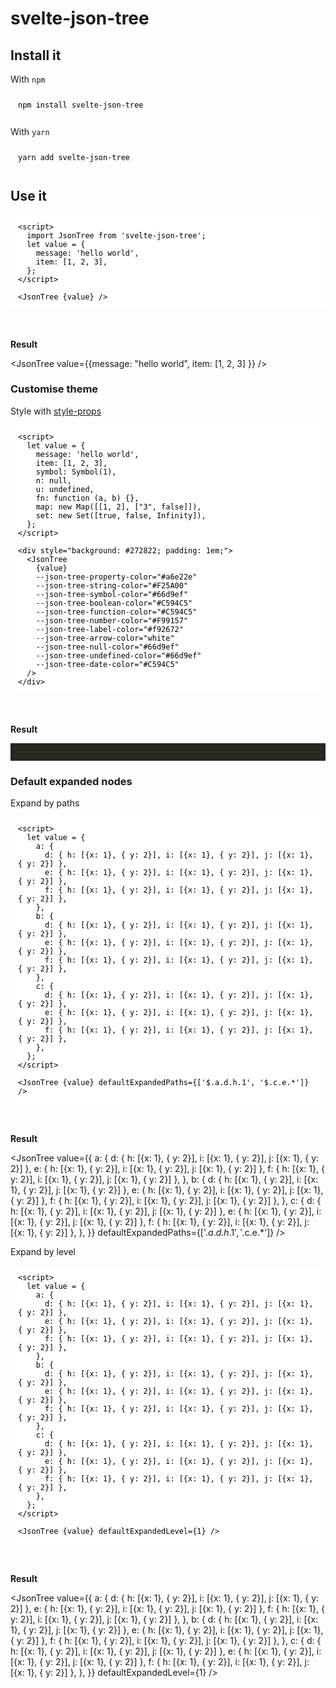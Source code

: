 # svelte-json-tree

<script>
  import JsonTree from '$lib';
</script>

## Install it

With `npm`

```sh
npm install svelte-json-tree
```

With `yarn`

```sh
yarn add svelte-json-tree
```

## Use it

```svelte
<script>
  import JsonTree from 'svelte-json-tree';
  let value = {
    message: 'hello world',
    item: [1, 2, 3],
  };
</script>

<JsonTree {value} />
```

**Result**

<JsonTree value={{message: "hello world", item: [1, 2, 3] }} />

### Customise theme

Style with [style-props](https://svelte.dev/docs#template-syntax-component-directives---style-props)

```svelte
<script>
  let value = {
    message: 'hello world',
    item: [1, 2, 3],
    symbol: Symbol(1),
    n: null,
    u: undefined,
    fn: function (a, b) {},
    map: new Map([[1, 2], ["3", false]]),
    set: new Set([true, false, Infinity]),
  };
</script>

<div style="background: #272822; padding: 1em;">
  <JsonTree
    {value}
    --json-tree-property-color="#a6e22e" 
    --json-tree-string-color="#F25A00" 
    --json-tree-symbol-color="#66d9ef" 
    --json-tree-boolean-color="#C594C5" 
    --json-tree-function-color="#C594C5" 
    --json-tree-number-color="#F99157" 
    --json-tree-label-color="#f92672" 
    --json-tree-arrow-color="white" 
    --json-tree-null-color="#66d9ef" 
    --json-tree-undefined-color="#66d9ef" 
    --json-tree-date-color="#C594C5"
  />
</div>
```

**Result**

<div style="background: #272822; padding: 1em;">
<JsonTree value={{message: 'hello world',item: [1, 2, 3],symbol: Symbol(1),n: null,u: undefined,fn: function (a, b) {}, map: new Map([[1, 2], ["3", false]]), set: new Set([true, false, Infinity])}} --json-tree-property-color="#a6e22e" --json-tree-string-color="#F25A00" --json-tree-symbol-color="#66d9ef" --json-tree-boolean-color="#C594C5" --json-tree-function-color="#C594C5" --json-tree-number-color="#F99157" --json-tree-label-color="#f92672" --json-tree-arrow-color="white" --json-tree-null-color="#66d9ef" --json-tree-undefined-color="#66d9ef" --json-tree-date-color="#C594C5" /></div>

### Default expanded nodes

Expand by paths

```svelte
<script>
  let value = {
    a: {
      d: { h: [{x: 1}, { y: 2}], i: [{x: 1}, { y: 2}], j: [{x: 1}, { y: 2}] },
      e: { h: [{x: 1}, { y: 2}], i: [{x: 1}, { y: 2}], j: [{x: 1}, { y: 2}] },
      f: { h: [{x: 1}, { y: 2}], i: [{x: 1}, { y: 2}], j: [{x: 1}, { y: 2}] },
    },
    b: {
      d: { h: [{x: 1}, { y: 2}], i: [{x: 1}, { y: 2}], j: [{x: 1}, { y: 2}] },
      e: { h: [{x: 1}, { y: 2}], i: [{x: 1}, { y: 2}], j: [{x: 1}, { y: 2}] },
      f: { h: [{x: 1}, { y: 2}], i: [{x: 1}, { y: 2}], j: [{x: 1}, { y: 2}] },
    },
    c: {
      d: { h: [{x: 1}, { y: 2}], i: [{x: 1}, { y: 2}], j: [{x: 1}, { y: 2}] },
      e: { h: [{x: 1}, { y: 2}], i: [{x: 1}, { y: 2}], j: [{x: 1}, { y: 2}] },
      f: { h: [{x: 1}, { y: 2}], i: [{x: 1}, { y: 2}], j: [{x: 1}, { y: 2}] },
    },
  };
</script>

<JsonTree {value} defaultExpandedPaths={['$.a.d.h.1', '$.c.e.*']} />
```

**Result**

<JsonTree value={{
  a: {
    d: { h: [{x: 1}, { y: 2}], i: [{x: 1}, { y: 2}], j: [{x: 1}, { y: 2}] },
    e: { h: [{x: 1}, { y: 2}], i: [{x: 1}, { y: 2}], j: [{x: 1}, { y: 2}] },
    f: { h: [{x: 1}, { y: 2}], i: [{x: 1}, { y: 2}], j: [{x: 1}, { y: 2}] },
  },
  b: {
    d: { h: [{x: 1}, { y: 2}], i: [{x: 1}, { y: 2}], j: [{x: 1}, { y: 2}] },
    e: { h: [{x: 1}, { y: 2}], i: [{x: 1}, { y: 2}], j: [{x: 1}, { y: 2}] },
    f: { h: [{x: 1}, { y: 2}], i: [{x: 1}, { y: 2}], j: [{x: 1}, { y: 2}] },
  },
  c: {
    d: { h: [{x: 1}, { y: 2}], i: [{x: 1}, { y: 2}], j: [{x: 1}, { y: 2}] },
    e: { h: [{x: 1}, { y: 2}], i: [{x: 1}, { y: 2}], j: [{x: 1}, { y: 2}] },
    f: { h: [{x: 1}, { y: 2}], i: [{x: 1}, { y: 2}], j: [{x: 1}, { y: 2}] },
  },
}} defaultExpandedPaths={['$.a.d.h.1', '$.c.e.*']} />

Expand by level

```svelte
<script>
  let value = {
    a: {
      d: { h: [{x: 1}, { y: 2}], i: [{x: 1}, { y: 2}], j: [{x: 1}, { y: 2}] },
      e: { h: [{x: 1}, { y: 2}], i: [{x: 1}, { y: 2}], j: [{x: 1}, { y: 2}] },
      f: { h: [{x: 1}, { y: 2}], i: [{x: 1}, { y: 2}], j: [{x: 1}, { y: 2}] },
    },
    b: {
      d: { h: [{x: 1}, { y: 2}], i: [{x: 1}, { y: 2}], j: [{x: 1}, { y: 2}] },
      e: { h: [{x: 1}, { y: 2}], i: [{x: 1}, { y: 2}], j: [{x: 1}, { y: 2}] },
      f: { h: [{x: 1}, { y: 2}], i: [{x: 1}, { y: 2}], j: [{x: 1}, { y: 2}] },
    },
    c: {
      d: { h: [{x: 1}, { y: 2}], i: [{x: 1}, { y: 2}], j: [{x: 1}, { y: 2}] },
      e: { h: [{x: 1}, { y: 2}], i: [{x: 1}, { y: 2}], j: [{x: 1}, { y: 2}] },
      f: { h: [{x: 1}, { y: 2}], i: [{x: 1}, { y: 2}], j: [{x: 1}, { y: 2}] },
    },
  };
</script>

<JsonTree {value} defaultExpandedLevel={1} />
```

**Result**

<JsonTree value={{
  a: {
    d: { h: [{x: 1}, { y: 2}], i: [{x: 1}, { y: 2}], j: [{x: 1}, { y: 2}] },
    e: { h: [{x: 1}, { y: 2}], i: [{x: 1}, { y: 2}], j: [{x: 1}, { y: 2}] },
    f: { h: [{x: 1}, { y: 2}], i: [{x: 1}, { y: 2}], j: [{x: 1}, { y: 2}] },
  },
  b: {
    d: { h: [{x: 1}, { y: 2}], i: [{x: 1}, { y: 2}], j: [{x: 1}, { y: 2}] },
    e: { h: [{x: 1}, { y: 2}], i: [{x: 1}, { y: 2}], j: [{x: 1}, { y: 2}] },
    f: { h: [{x: 1}, { y: 2}], i: [{x: 1}, { y: 2}], j: [{x: 1}, { y: 2}] },
  },
  c: {
    d: { h: [{x: 1}, { y: 2}], i: [{x: 1}, { y: 2}], j: [{x: 1}, { y: 2}] },
    e: { h: [{x: 1}, { y: 2}], i: [{x: 1}, { y: 2}], j: [{x: 1}, { y: 2}] },
    f: { h: [{x: 1}, { y: 2}], i: [{x: 1}, { y: 2}], j: [{x: 1}, { y: 2}] },
  },
}} defaultExpandedLevel={1} />

<div class="spacer"></div>

<style>
  pre {
    /* In theory shiki will overwrite these, but this is to make sure there are defaults regardless */
    background-color: white;
    color: black;

    /* Give it some space to breathe */
    padding: 12px;
    margin-bottom: 3rem;

    /* Important to allow the code to move horizontally; */
    overflow-x: auto;
    position: relative;
  }
  .spacer {
    padding: 2rem;
  }
</style>
